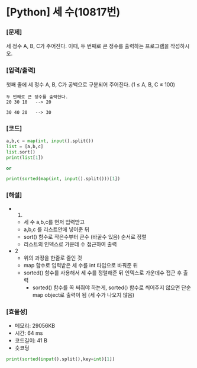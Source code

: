# [Python] 세 수(10817번)

### [문제]

세 정수 A, B, C가 주어진다. 이때, 두 번째로 큰 정수를 출력하는 프로그램을 작성하시오.

### [입력/출력]

첫째 줄에 세 정수 A, B, C가 공백으로 구분되어 주어진다. (1 ≤ A, B, C ≤ 100)

```
두 번째로 큰 정수를 출력한다.
20 30 10   --> 20

30 40 20   --> 30
```

### [코드]

```python
a,b,c = map(int, input().split())
list = [a,b,c]
list.sort()
print(list[1])

or

print(sorted(map(int, input().split()))[1])
```

### [해설]

- 1.
    - 세 수 a,b,c를 먼저 입력받고
    - a,b,c 를 리스트안에 넣어준 뒤
    - sort() 함수로 작은수부터 큰수 (바꿀수 있음) 순서로 정렬
    - 리스트의 인덱스로 가운데 수 접근하여 출력
- 2
    - 위의 과정을 한줄로 줄인 것
    - map 함수로 입력받은 세 수를 int 타입으로 바꿔준 뒤
    - sorted() 함수를 사용해서 세 수를 정렬해준 뒤 인덱스로 가운데수 접근 후 출력
        - sorted() 함수를 꼭 써줘야 하는게, sorted() 함수로 씌어주지 않으면 단순 map object로 출력이 됨 (세 수가 나오지 않음)

### [효율성]

- 메모리: 29056KB
- 시간: 64 ms
- 코드길이: 41 B
- 숏코딩

```python
print(sorted(input().split(),key=int)[1])
```